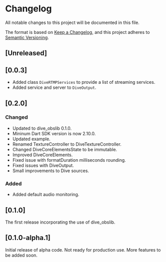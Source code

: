 # Changelog
All notable changes to this project will be documented in this file.

The format is based on [Keep a Changelog](https://keepachangelog.com/en/1.0.0/),
and this project adheres to [Semantic Versioning](https://semver.org/spec/v2.0.0.html).

## [Unreleased]

## [0.0.3]

- Added class `DiveRTMPServices` to provide a list of streaming services.
- Added service and server to `DiveOutput`.

## [0.2.0]
### Changed

- Updated to dive_obslib 0.1.0.
- Mininum Dart SDK version is now 2.10.0.
- Updated example.
- Renamed TextureController to DiveTextureController.
- Changed DiveCoreElementsState to be immutable.
- Improved DiveCoreElements.
- Fixed issue with formatDuration milliseconds rounding.
- Fixed issues with DiveOutput.
- Small improvements to Dive sources.

### Added

- Added default audio monitoring.

## [0.1.0]

The first release incorporating the use of dive_obslib.

## [0.1.0-alpha.1]

Initial release of alpha code. Not ready for production use. More features to
be added soon.
